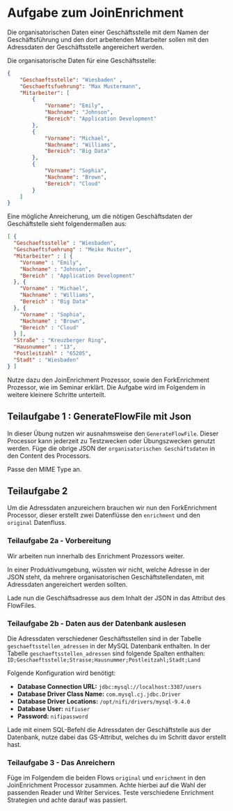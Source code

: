 # Aufgabe zum JoinEnrichment

Die organisatorischen Daten einer Geschäftsstelle mit dem Namen der Geschäftsführung und den dort arbeitenden Mitarbeiter sollen mit den Adressdaten der Geschäftsstelle angereichert werden.

Die organisatorische Daten für eine Geschäftsstelle:

```json
{
    "Geschaeftsstelle": "Wiesbaden" ,
    "Geschaeftsfuehrung": "Max Mustermann",
    "Mitarbeiter": [
        {
            "Vorname": "Emily",
            "Nachname": "Johnson",
            "Bereich": "Application Development"
        }, 
        {
            "Vorname": "Michael",
            "Nachname": "Williams",
            "Bereich": "Big Data"
        }, 
        {
            "Vorname": "Sophia",
            "Nachname": "Brown",
            "Bereich": "Cloud"
        }
    ]
}
```

Eine mögliche Anreicherung, um die nötigen Geschäftsdaten der Geschäftstelle sieht folgendermaßen aus:

```json
[ {
  "Geschaeftsstelle" : "Wiesbaden",
  "Geschaeftsfuehrung" : "Meike Muster",
  "Mitarbeiter" : [ {
    "Vorname" : "Emily",
    "Nachname" : "Johnson",
    "Bereich" : "Application Development"
  }, {
    "Vorname" : "Michael",
    "Nachname" : "Williams",
    "Bereich" : "Big Data"
  }, {
    "Vorname" : "Sophia",
    "Nachname" : "Brown",
    "Bereich" : "Cloud"
  } ],
  "Straße" : "Kreuzberger Ring",
  "Hausnummer" : "13",
  "Postleitzahl" : "65205",
  "Stadt" : "Wiesbaden"
} ]
```

Nutze dazu den JoinEnrichment Prozessor, sowie den ForkEnrichment Prozessor, wie im Seminar erklärt.
Die Aufgabe wird im Folgendem in weitere kleinere Schritte unterteilt.

## Teilaufgabe 1 : GenerateFlowFile mit Json

In dieser Übung nutzen wir ausnahmsweise den `GenerateFlowFile`. Dieser Processor kann jederzeit zu Testzwecken oder Übungszwecken genutzt werden.
Füge die obrige JSON der `organisatorischen Geschäftsdaten` in den Content des Processors.

Passe den MIME Type an.

## Teilaufgabe 2

Um die Adressdaten anzureichern brauchen wir nun den ForkEnrichment Processor,
dieser erstellt zwei Datenflüsse den `enrichment` und den `original` Datenfluss.

### Teilaufgabe 2a - Vorbereitung

Wir arbeiten nun innerhalb des Enrichment Prozessors weiter.

In einer Produktivumgebung, wüssten wir nicht, welche Adresse in der JSON steht, da
mehrere organisatorischen Geschäftstellendaten, mit Adressdaten angereichert werden
sollten.

Lade nun die Geschäftsadresse aus dem Inhalt der JSON in das Attribut des FlowFiles.

### Teilaufgabe 2b - Daten aus der Datenbank auslesen

Die Adressdaten verschiedener Geschäftsstellen sind in der Tabelle `geschaeftsstellen_adressen` in der MySQL Datenbank enthalten.
In der Tabelle `geschaeftsstellen_adressen` sind folgende Spalten enthalten:
``ID;Geschaeftsstelle;Strasse;Hausnummer;Postleitzahl;Stadt;Land``

Folgende Konfiguration wird benötigt:

- **Database Connection URL:** `jdbc:mysql://localhost:3307/users`  
- **Database Driver Class Name:** `com.mysql.cj.jdbc.Driver`  
- **Database Driver Locations:** `/opt/nifi/drivers/mysql-9.4.0`  
- **Database User:** `nifiuser`  
- **Password:** `nifipassword`

Lade mit einem SQL-Befehl die Adressdaten der Geschäftstelle aus der Datenbank, nutze dabei das GS-Attribut, welches du im Schritt davor erstellt hast.

### Teilaufgabe 3 - Das Anreichern

Füge im Folgendem die beiden Flows `original` und `enrichment` in den JoinEnrichment Processor zusammen. Achte hierbei auf die Wahl der passenden Reader und Writer Services.
Teste verschiedene Enrichment Strategien und achte darauf was passiert.
